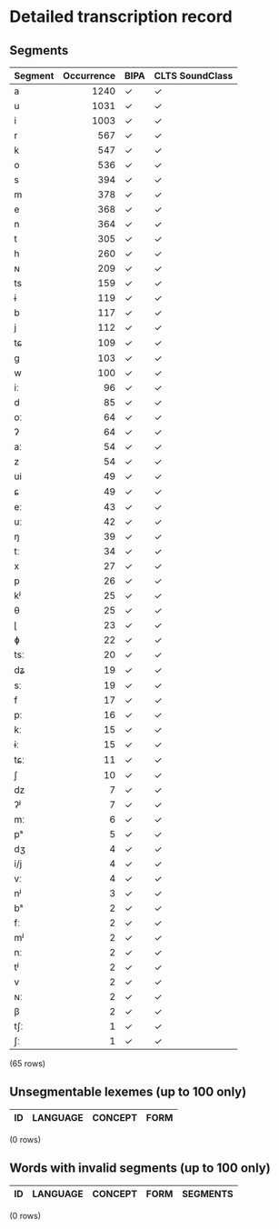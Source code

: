 
# Detailed transcription record

## Segments

| Segment | Occurrence | BIPA | CLTS SoundClass |
|:----------|-------------:|:-------|:------------------|
| a | 1240 | ✓ | ✓ |
| u | 1031 | ✓ | ✓ |
| i | 1003 | ✓ | ✓ |
| r | 567 | ✓ | ✓ |
| k | 547 | ✓ | ✓ |
| o | 536 | ✓ | ✓ |
| s | 394 | ✓ | ✓ |
| m | 378 | ✓ | ✓ |
| e | 368 | ✓ | ✓ |
| n | 364 | ✓ | ✓ |
| t | 305 | ✓ | ✓ |
| h | 260 | ✓ | ✓ |
| ɴ | 209 | ✓ | ✓ |
| ts | 159 | ✓ | ✓ |
| ɨ | 119 | ✓ | ✓ |
| b | 117 | ✓ | ✓ |
| j | 112 | ✓ | ✓ |
| tɕ | 109 | ✓ | ✓ |
| g | 103 | ✓ | ✓ |
| w | 100 | ✓ | ✓ |
| iː | 96 | ✓ | ✓ |
| d | 85 | ✓ | ✓ |
| oː | 64 | ✓ | ✓ |
| ʔ | 64 | ✓ | ✓ |
| aː | 54 | ✓ | ✓ |
| z | 54 | ✓ | ✓ |
| ui | 49 | ✓ | ✓ |
| ɕ | 49 | ✓ | ✓ |
| eː | 43 | ✓ | ✓ |
| uː | 42 | ✓ | ✓ |
| ŋ | 39 | ✓ | ✓ |
| tː | 34 | ✓ | ✓ |
| x | 27 | ✓ | ✓ |
| p | 26 | ✓ | ✓ |
| kʲ | 25 | ✓ | ✓ |
| θ | 25 | ✓ | ✓ |
| ɭ | 23 | ✓ | ✓ |
| ɸ | 22 | ✓ | ✓ |
| tsː | 20 | ✓ | ✓ |
| dʑ | 19 | ✓ | ✓ |
| sː | 19 | ✓ | ✓ |
| f | 17 | ✓ | ✓ |
| pː | 16 | ✓ | ✓ |
| kː | 15 | ✓ | ✓ |
| ɨː | 15 | ✓ | ✓ |
| tɕː | 11 | ✓ | ✓ |
| ʃ | 10 | ✓ | ✓ |
| dz | 7 | ✓ | ✓ |
| ʔʲ | 7 | ✓ | ✓ |
| mː | 6 | ✓ | ✓ |
| pˢ | 5 | ✓ | ✓ |
| dʒ | 4 | ✓ | ✓ |
| i/j | 4 | ✓ | ✓ |
| vː | 4 | ✓ | ✓ |
| nʲ | 3 | ✓ | ✓ |
| bˢ | 2 | ✓ | ✓ |
| fː | 2 | ✓ | ✓ |
| mʲ | 2 | ✓ | ✓ |
| nː | 2 | ✓ | ✓ |
| tʲ | 2 | ✓ | ✓ |
| v | 2 | ✓ | ✓ |
| ɴː | 2 | ✓ | ✓ |
| β | 2 | ✓ | ✓ |
| tʃː | 1 | ✓ | ✓ |
| ʃː | 1 | ✓ | ✓ |

(65 rows)



## Unsegmentable lexemes (up to 100 only)

| ID | LANGUAGE | CONCEPT | FORM |
|------|------------|-----------|--------|

(0 rows)



## Words with invalid segments (up to 100 only)

| ID | LANGUAGE | CONCEPT | FORM | SEGMENTS |
|------|------------|-----------|--------|------------|

(0 rows)


